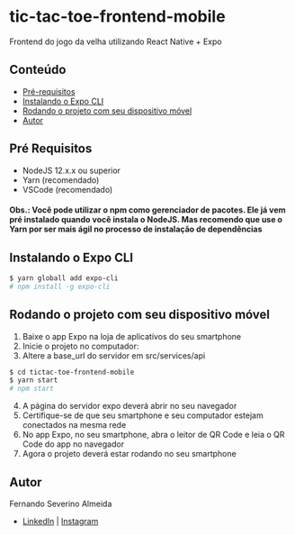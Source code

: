 # tic-tac-toe-frontend-mobile

Frontend do jogo da velha utilizando React Native + Expo

## Conteúdo

- [Pré-requisitos](#pré-requisitos)
- [Instalando o Expo CLI](#instalando-o-expo-cli)
- [Rodando o projeto com seu dispositivo móvel](#rodando-o-projeto-com-seu-dispositivo-móvel)
- [Autor](#autor)

## Pré Requisitos

- NodeJS 12.x.x ou superior
- Yarn (recomendado)
- VSCode (recomendado)

#### Obs.: Você pode utilizar o npm como gerenciador de pacotes. Ele já vem pré instalado quando você instala o NodeJS. Mas recomendo que use o Yarn por ser mais ágil no processo de instalação de dependências

## Instalando o Expo CLI

```bash
$ yarn globall add expo-cli
# npm install -g expo-cli

```

## Rodando o projeto com seu dispositivo móvel

1.  Baixe o app Expo na loja de aplicativos do seu smartphone
2.  Inicie o projeto no computador:
3. Altere a base_url do servidor em src/services/api

```bash
$ cd tictac-toe-frontend-mobile
$ yarn start
# npm start
```
4.  A página do servidor expo deverá abrir no seu navegador
5.  Certifique-se de que seu smartphone e seu computador estejam conectados na mesma rede
6.  No app Expo, no seu smartphone, abra o leitor de QR Code e leia o QR Code do app no navegador
7.  Agora o projeto deverá estar rodando no seu smartphone

## Autor

Fernando Severino Almeida

- [LinkedIn](https://www.linkedin.com/in/fernando-severino-782332172/) | [Instagram](https://www.instagram.com/fernandosev_/)
